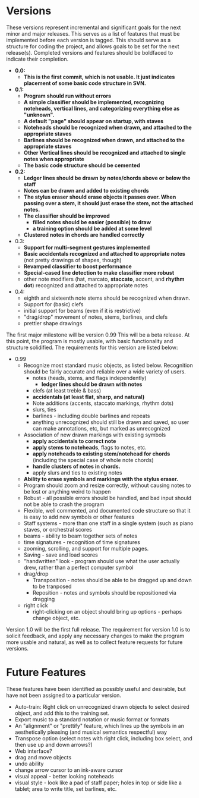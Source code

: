 # Versions #

These versions represent incremental and significant goals for the next minor and major releases. This serves as a list of features that must be implemented before each version is tagged.  This should serve as a structure for coding the project, and allows goals to be set for the next release(s).  Completed versions and features should be boldfaced to indicate their completion.

  * **0.0:**
    * **This is the first commit, which is not usable.  It just indicates placement of some basic code structure in SVN.**
  * **0.1:**
    * **Program should run without errors**
    * **A simple classifier should be implemented, recognizing noteheads, vertical lines, and categorizing everything else as "unknown".**
    * **A default "page" should appear on startup, with staves**
    * **Noteheads should be recognized when drawn, and attached to the appropriate staves**
    * **Barlines should be recognized when drawn, and attached to the appropriate staves**
    * **Other Vertical lines should be recognized and attached to single notes when appropriate**
    * **The basic code structure should be cemented**
  * **0.2:**
    * **Ledger lines should be drawn by notes/chords above or below the staff**
    * **Notes can be drawn and added to existing chords**
    * **The stylus eraser should erase objects it passes over.  When passing over a stem, it should just erase the stem, not the attached notes.**
    * **The classifier should be improved**
      * **filled notes should be easier (possible) to draw**
      * **a training option should be added at some level**
    * **Clustered notes in chords are handled correctly**
  * 0.3:
    * **Support for multi-segment gestures implemented**
    * **Basic accidentals recognized and attached to appropriate notes** (not pretty drawings of shapes, though)
    * **Revamped classifier to boost performance**
    * **Special-cased line detection to make classifier more robust**
    * other note modifiers (hat, marcato, **staccato**, accent, and **rhythm dot**) recognized and attached to appropriate notes
  * 0.4:
    * eighth and sixteenth note stems should be recognized when drawn.
    * Support for (basic) clefs
    * initial support for beams (even if it is restrictive)
    * "drag/drop" movement of notes, stems, barlines, and clefs
    * prettier shape drawings

The first major milestone will be version 0.99  This will be a beta release.  At this point, the program is mostly usable, with basic functionality and structure solidified.  The requirements for this version are listed below:

  * 0.99
    * Recognize most standard music objects, as listed below.  Recognition should be fairly accurate and reliable over a wide variety of users.
      * notes (heads, stems, and flags independently)
        * **ledger lines should be drawn with notes**
      * clefs (at least treble & bass)
      * **accidentals (at least flat, sharp, and natural)**
      * Note additions (accents, staccato markings, rhythm dots)
      * slurs, ties
      * barlines - including double barlines and repeats
      * anything unrecognized should still be drawn and saved, so user can make annotations, etc, but marked as unrecognized
    * Association of new drawn markings with existing symbols
      * **apply accidentals to correct note**
      * **apply stems to noteheads**, flags to notes, etc.
      * **apply noteheads to existing stem/notehead for chords** (including the special case of whole note chords)
      * **handle clusters of notes in chords.**
      * apply slurs and ties to existing notes
    * **Ability to erase symbols and markings with the stylus eraser.**
    * Program should zoom and resize correctly, without causing notes to be lost or anything weird to happen
    * Robust - all possible errors should be handled, and bad input should not be able to crash the program
    * Flexible, well commented, and documented code structure so that it is easy to add new symbols or other features
    * Staff systems - more than one staff in a single system (such as piano staves, or orchestral scores
    * beams - ability to beam together sets of notes
    * time signatures - recognition of time signatures
    * zooming, scrolling, and support for multiple pages.
    * Saving - save and load scores
    * "handwritten" look - program should use what the user actually drew, rather than a perfect computer symbol
    * drag/drop
      * Transposition - notes should be able to be dragged up and down to be tranposed
      * Reposition - notes and symbols should be repositioned via dragging
    * right click
      * right-clicking on an object should bring up options - perhaps change object, etc.

Version 1.0 will be the first full release.  The requirement for version 1.0 is to solicit feedback, and apply any necessary changes to make the program more usable and natural, as well as to collect feature requests for future versions.

# Future Features #
These features have been identified as possibly useful and desirable, but have not been assigned to a particular version.
  * Auto-train: Right click on unrecognized drawn objects to select desired object, and add this to the training set.
  * Export music to a standard notation or music format or formats
  * An "alignment" or "prettify" feature, which lines up the symbols in an aesthetically pleasing (and musical semantics respectful) way
  * Transpose option (select notes with right click, including box select, and then use up and down arrows?)
  * Web interface?
  * drag and move objects
  * undo ability
  * change arrow cursor to an ink-aware cursor
  * visual appeal - better looking noteheads
  * visual style - look like a pad of staff paper; holes in top or side like a tablet; area to write title, set barlines, etc.